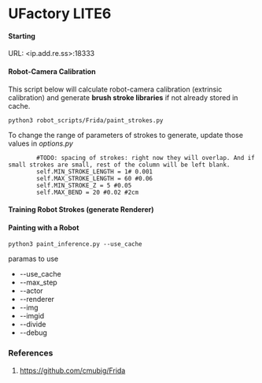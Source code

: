 # UFactory LITE6 

#### Starting

URL: <ip.add.re.ss>:18333


#### Robot-Camera Calibration

This script below will calculate robot-camera calibration (extrinsic calibration) and generate **brush stroke libraries** if not already stored in cache.

```
python3 robot_scripts/Frida/paint_strokes.py
```


To change the range of parameters of strokes to generate, update those values in *options.py*

```
        #TODO: spacing of strokes: right now they will overlap. And if small strokes are small, rest of the column will be left blank.
        self.MIN_STROKE_LENGTH = 1# 0.001
        self.MAX_STROKE_LENGTH = 60 #0.06
        self.MIN_STROKE_Z = 5 #0.05
        self.MAX_BEND = 20 #0.02 #2cm
```


#### Training Robot Strokes (generate Renderer)



#### Painting with a Robot

```
python3 paint_inference.py --use_cache
```

paramas to use
- --use_cache
- --max_step
- --actor
- --renderer
- --img
- --imgid
- --divide
- --debug

### References
1. https://github.com/cmubig/Frida

